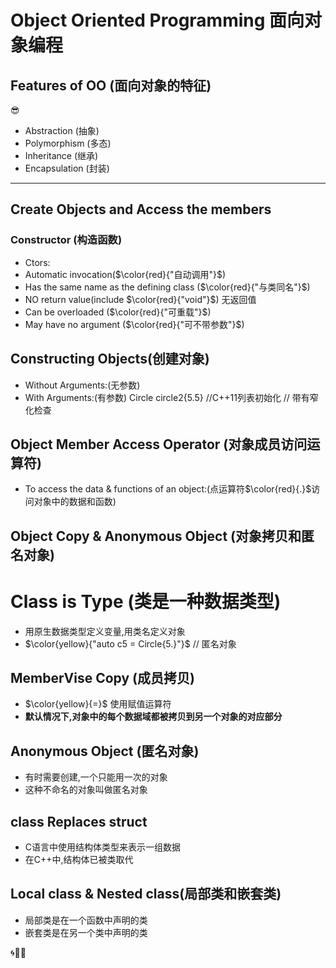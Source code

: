 # Object Oriented Programming 面向对象编程

## Features of OO (面向对象的特征)

😎

* Abstraction (抽象)
* Polymorphism (多态)
* Inheritance (继承)
* Encapsulation (封装)

---

## Create Objects and Access the members

### Constructor (构造函数)

* Ctors:
* Automatic invocation($\color{red}{"自动调用"}$)
* Has the same name as the defining class ($\color{red}{"与类同名"}$)
* NO return value(include $\color{red}{"void"}$) 无返回值
* Can be overloaded ($\color{red}{"可重载"}$)
* May have no argument ($\color{red}{"可不带参数"}$)

## Constructing Objects(创建对象)

* Without Arguments:(无参数)
* With Arguments:(有参数)  Circle circle2{5.5} //C++11列表初始化 // 带有窄化检查

## Object Member Access Operator (对象成员访问运算符)

* To access the data & functions of an object:(点运算符$\color{red}{.}$访问对象中的数据和函数)

## Object Copy & Anonymous Object (对象拷贝和匿名对象)
# Class is Type (类是一种数据类型)
* 用原生数据类型定义变量,用类名定义对象
*  $\color{yellow}{"auto c5 = Circle{5.}"}$  // 匿名对象
## MemberVise Copy (成员拷贝)
* $\color{yellow}{=}$ 使用赋值运算符
* **默认情况下,对象中的每个数据域都被拷贝到另一个对象的对应部分**
## Anonymous Object (匿名对象)
* 有时需要创建,一个只能用一次的对象
* 这种不命名的对象叫做匿名对象

## class Replaces struct
* C语言中使用结构体类型来表示一组数据
* 在C++中,结构体已被类取代
## Local class & Nested class(局部类和嵌套类)
* 局部类是在一个函数中声明的类
* 嵌套类是在另一个类中声明的类

🌀💯🍨